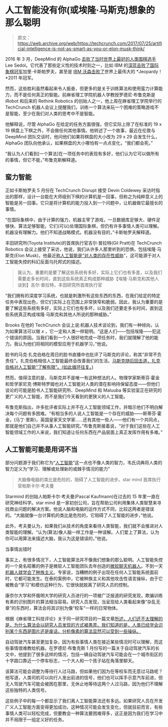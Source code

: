 # 人工智能没有你(或埃隆·马斯克)想象的那么聪明

> 原文：<https://web.archive.org/web/https://techcrunch.com/2017/07/25/artificial-intelligence-is-not-as-smart-as-you-or-elon-musk-think/>

2016 年 3 月，DeepMind 的 AlphaGo [击败了当时世界上最好的人类围棋选手](https://web.archive.org/web/20230325195204/https://techcrunch.com/2017/05/24/alphago-beats-planets-best-human-go-player-ke-jie/)Lee Sedol。它代表了那些定义性的技术时刻之一，比如 IBM 的[深蓝击败了国际象棋冠军](https://web.archive.org/web/20230325195204/http://www.nytimes.com/1997/05/12/nyregion/swift-and-slashing-computer-topples-kasparov.html)加里·卡斯帕罗夫，甚至是 [IBM 沃森击败了](https://web.archive.org/web/20230325195204/https://www.theguardian.com/technology/2011/feb/17/ibm-computer-watson-wins-jeopardy)世界上最伟大的 *Jeopardy！*2011 年冠军。

然而，这些胜利虽然看起来令人振奋，但更多的是关于训练算法和使用蛮力计算能力，而不是任何真正的智能。前麻省理工学院机器人学教授罗德尼·布鲁克斯是 iRobot 和后来的 Rethink Robotics 的创始人之一，他上周在麻省理工学院举行的 TechCrunch 机器人会议上提醒我们，训练一个算法来玩一个困难的策略游戏不是智能，至少在我们对人类的思考中不是智能。

他解释说，尽管 AlphaGo 在给定的任务方面很强，但它实际上除了在标准的 19 x 19 棋盘上下棋之外，不会做任何其他事情。他转述了一个故事，最近在伦敦与 DeepMind 团队交谈时，他问他们如果将棋盘的大小改为 29 x 29 会发生什么，AlphaGo 团队向他承认，如果棋盘的大小哪怕有一点点变化，“我们都会死。”

“我认为人们看到[一个算法]在一项任务中的表现有多好，他们认为它可以做所有的事情，但它不能，”布鲁克斯解释道。

## 蛮力智能

正如卡斯帕罗夫 5 月份在 TechCrunch Disrupt 接受 Devin Coldewey 采访时指出的那样，设计一台能在大师级别下棋的计算机是一回事，但称之为纯粹意义上的智能是另一回事。它只是将计算机的能力投入到一个问题中，让机器做它最擅长的事情。

“在国际象棋中，由于计算的强力，机器主宰了游戏，一旦数据库足够大、硬件足够快、算法足够智能，它们(可以)处理国际象棋，但仍有许多事情人类可以理解。机器没有理解力。他们不知道战略模式。机器没有目的，”卡斯帕罗夫解释道。

丰田研究所(Toyota Institute)的首席执行官吉尔·普拉特(Gil Pratt)在 TechCrunch Robotics 会议上接受了采访，他说，我们从许多人那里听到的恐惧，包括埃隆·马斯克(Elon Musk)，他最近[称人工智能是“对人类的存在性威胁](https://web.archive.org/web/20230325195204/https://techcrunch.com/2017/07/19/elon-musk-clarifies-that-ai-regulation-should-follow-observation-and-insight/)”，这可能源于对人工智能失控的科幻反面乌托邦式的描述。

> 我认为，重要的是要了解这些系统有多好，实际上它们也有多差，以及我们需要走多长时间，直到这些系统真正构成那种威胁【埃隆·马斯克和其他人谈到】吉尔·普拉特，丰田研究所首席执行官

“我们拥有的深度学习系统，也就是刺激所有这些东西的东西，在我们给定的特定任务中表现出色，但它们实际上在范围上非常狭窄和脆弱。因此，我认为重要的是要了解这些系统有多好，实际上它们也有多坏，以及我们还要走多长时间，直到这些系统真正构成埃隆·马斯克和其他人所说的那种威胁。”

Brooks 在他的 TechCrunch 会议上说:机器人技术谈论到，我们有一种倾向，认为如果算法可以做 *x* ，它一定和人类一样聪明。“这是人们——包括埃隆——犯这个错误的原因。当我们看到一个人很好地完成一项任务时，我们就理解了他的能力。我认为他们将相同的模型应用于机器学习，”他说。

脸书的马克·扎克伯格在周日的脸书直播中也批评了马斯克的评论，称其“非常不负责任”。扎克伯格相信人工智能最终会改善我们的生活。[马斯克随后回击道，扎克伯格对人工智能“了解有限”。(如此循环往复。)](https://web.archive.org/web/20230325195204/https://techcrunch.com/2017/07/25/elon-musk-mark-zuckerberg-artificial-intelligence/)

然而，值得注意的是，马斯克并不是唯一有这种想法的人。物理学家斯蒂芬·霍金和哲学家尼克·博斯特罗姆也对人工智能对人类的潜在影响持保留态度——但他们谈论的可能是脸书人工智能研究所、DeepMind 和 Maluuba 等实验室正在研究的更广义的人工智能，而不是我们今天看到的更狭义的人工智能。

布鲁克斯指出，许多批评者实际上并不在人工智能领域工作，并暗示他们不明白解决每个问题有多困难。“有相当多的人说人工智能是一个存在的威胁——斯蒂芬·霍金，(马丁·里斯)，英国皇家天文学家……还有其他一些人——他们有一个共同点，那就是他们自己并不从事人工智能研究。”布鲁克斯接着说，“对于我们这些在人工智能领域工作的人来说，我们知道让任何东西在产品层面上真正发挥作用有多难。”

## 人工智能可能是用词不当

部分问题源于我们称它为“[人工智能](https://web.archive.org/web/20230325195204/https://techcrunch.com/2016/12/04/wtf-is-ai/)”这一点也不像人类的智力，韦氏词典将人类的智力定义为“学习、理解或处理新的或棘手情况的能力”

> 大脑像电脑的类比是危险的，阻碍了人工智能的进步。star mind 首席执行官帕斯卡尔·考夫曼

Starmind 的创始人帕斯卡尔·考夫曼(Pascal Kaufmann)在过去的 15 年里一直在研究神经科学。star mind 是一家初创公司，旨在帮助公司利用集体人类智慧来寻找商业问题的解决方案。他说人脑和电脑的运作方式不同，比较这两者是错误的。“大脑就像一台计算机的类比是危险的，它阻碍了人工智能的进步，”他说。

此外，考夫曼认为，如果我们从技术的角度来看待人类智能，我们就不会推进对人类智能的理解。“认为(算法)像人脑一样工作是一种误解。人们爱上了算法，认为你可以用算法来描述大脑，我认为这是错误的，”他说。

当事情出错时

事实上，有很多情况下，人工智能算法并不像我们想象的那么聪明。人工智能失控的一个臭名昭著的例子是微软人工智能团队去年创造的[微软聊天机器人](https://web.archive.org/web/20230325195204/https://techcrunch.com/2016/03/23/microsofts-new-ai-powered-bot-tay-answers-your-tweets-and-chats-on-groupme-and-kik/)。不到一天[机器人就学会了种族主义](https://web.archive.org/web/20230325195204/https://www.theverge.com/2016/3/24/11297050/tay-microsoft-chatbot-racist)。专家说，当糟糕的例子出现在任何人工智能系统面前时，它都可能发生。在泰的案例中，它被种族主义和其他攻击性语言操纵，由于它被教会“学习”和模仿这种行为，它很快就脱离了研究人员的控制。

康奈尔大学和怀俄明大学的研究人员进行的一项被广泛报道的研究发现，欺骗训练有素的识别图片的算法相当容易。研究人员发现，当呈现给人类看起来像“杂乱无章”的东西时，算法会将其识别为像“校车”一样的日常物体。

根据《麻省理工科技评论》关于同一研究项目的一篇文章[所述，人们还不太理解的是，为什么算法会以研究人员发现的方式被愚弄。我们知道的是，人类已经学会识别某个东西是图片还是废话，分析像素的算法显然可以受到一些操纵。](https://web.archive.org/web/20230325195204/http://www.evolvingai.org/files/MIT_Tech_Review_Fooling_paper.pdf)

自动驾驶汽车甚至更加复杂，因为有些事情人类在接近某些情况时可以理解，而这些事情很难教给机器。在罗德尼·布鲁克斯 1 月份写的一篇关于自动驾驶汽车的长文中，他提到了很多这样的情况，包括一辆自动驾驶汽车可能会在一个城市街区的十字路口靠近一个停车标志，一个大人和一个孩子站在角落里聊天。

该算法可能会调整为等待行人过马路，但如果他们因为在等校车而无意过马路呢？他写道，人类司机可以向行人发出前进的信号，他们也可以挥手示意汽车前进，但无人驾驶汽车可能会被困在那里，无休止地等待这两个人过马路，因为他们不理解这些独特的人类信号。

这些例子中的每一个都显示了我们离人工智能算法还有多远。如果研究人员在开发广义人工智能方面变得更加成功，这种情况可能会发生变化，但就目前而言，有些事情人类可以轻松完成，但要教会一种算法要困难得多，这正是因为我们在学习中并不局限于一组定义好的任务。